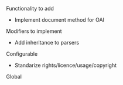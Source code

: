Functionality to add

- Implement document method for OAI

Modifiers to implement

- Add inheritance to parsers

Configurable
- Standarize rights/licence/usage/copyright

Global